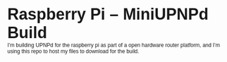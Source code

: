<!DOCTYPE html PUBLIC "-//W3C//DTD HTML 4.01//EN" "http://www.w3.org/TR/html4/strict.dtd">
<html>
<head>
  <meta http-equiv="Content-Type" content="text/html; charset=utf-8">
  <meta http-equiv="Content-Style-Type" content="text/css">
  <title></title>
  <meta name="Generator" content="Cocoa HTML Writer">
  <meta name="CocoaVersion" content="1347.57">
  <style type="text/css">
    p.p1 {margin: 0.0px 0.0px 0.0px 0.0px; font: 36.0px Helvetica}
    p.p2 {margin: 0.0px 0.0px 0.0px 0.0px; font: 12.0px Helvetica}
  </style>
</head>
<body>
<p class="p1"><b>Raspberry Pi – MiniUPNPd Build</b></p>
<p class="p2">I’m building UPNPd for the raspberry pi as part of a open hardware router platform, and I’m using this repo to host my files to download for the build.<span class="Apple-converted-space"> </span></p>
</body>
</html>
